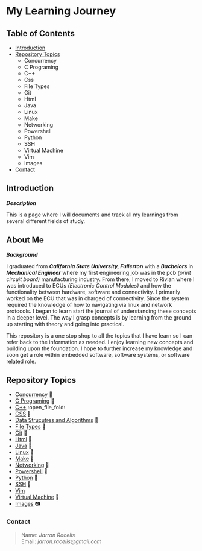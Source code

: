 # My Learning Journey

## Table of Contents

* [Introduction](#introduction)
* [Repository Topics](#repository-topics)
	* Concurrency
    * C Programing
	* C++
	* Css
	* File Types
    * Git
	* Html
	* Java
    * Linux
	* Make
    * Networking
	* Powershell
	* Python
	* SSH
    * Virtual Machine
	* Vim
    * Images
* [Contact](#contact)   

## Introduction

***Description***

This is a page where I will documents and track all my learnings from several different fields of study.

## About Me

***Background***

I graduated from ***California State University, Fullerton*** with a ***Bachelors*** in ***Mechanical Engineer*** where my first engineering job was in the pcb _(print circuit board)_ manufacturing industry. From there, I moved to Rivian where I was introduced to ECUs _(Electronic Control Modules)_ and how the functionality between hardware, software and connectivity. I primarily worked on the ECU that was in charged of connectivity. Since the system required the knowledge of how to navigating via linux and network protocols. I began to learn start the journal of understanding these concepts in a deeper level. The way I grasp concepts is by learning from the ground up starting with theory and going into practical.

This repository is a one stop shop to all the topics that I have learn so I can refer back to the information as needed. I enjoy learning new concepts and building upon the foundation. I hope to further increase my knowledge and soon get a role within embedded software, software systems, or software related role.

## Repository Topics

* [Concurrency](https://github.com/jracelis-hub/my-learning-notes/tree/main/concurrency) :open_file_folder:
* [C Programing](https://github.com/jracelis-hub/my-learning-notes/tree/main/c_programming) :open_file_folder:
* [C++](https://github.com/jracelis-hub/my-learning-notes/tree/main/cpp) :open_file_fold:
* [CSS](https://github.com/jracelis-hub/my-learning-notes/tree/main/css) :open_file_folder:
* [Data Strucutres and Algorithms](https://github.com/jracelis-hub/my-learning-notes/tree/main/data_structures_algorithms) :open_file_folder:
* [File Types](https://github.com/jracelis-hub/my-learning-notes/tree/main/file_types) :open_file_folder:
* [Git](https://github.com/jracelis-hub/my-learning-notes/tree/main/git_notes) :open_file_folder:
* [Html](https://github.com/jracelis-hub/my-learning-notes/tree/main/html) :open_file_folder:
* [Java](https://github.com/jracelis-hub/my-learning-notes/tree/main/java) :open_file_folder:
* [Linux](https://github.com/jracelis-hub/my-learning-notes/tree/main/linux) :open_file_folder: 
* [Make](https://github.com/jracelis-hub/my-learning-notes/tree/main/make) :open_file_folder: 
* [Networking](https://github.com/jracelis-hub/my-learning-notes/tree/main/networking) :open_file_folder:
* [Powershell](https://github.com/jracelis-hub/my-learning-notes/tree/main/powershell) :open_file_folder:
* [Python](https://github.com/jracelis-hub/my-learning-notes/tree/main/python) :open_file_folder:
* [SSH](https://github.com/jracelis-hub/my-learning-notes/tree/main/ssh) :open_file_folder:
* [Vim](https://github.com/jracelis-hub/my-learning-notes/tree/main/vim_notes)
* [Virtual Machine](https://github.com/jracelis-hub/my-learning-notes/tree/main/virtual_machine) :open_file_folder:
* [Images](https://github.com/jracelis-hub/my-learning-notes/tree/main/images) 📷

### Contact
>  Name: _Jarron Racelis_ <br>
>  Email: _jarron.racelis@gmail.com_

